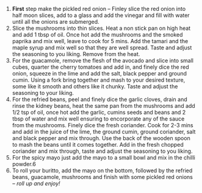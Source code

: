 1. **First** step make the pickled red onion – Finley slice the red onion into half moon slices, add to a glass and add the vinegar and fill with water until all the onions are submerged.
2. Slice the mushrooms into thin slices. Heat a non stick pan on high heat and add 1 tbsp of oil. Once hot add the mushrooms and the smoked paprika and mix well, leave to cook for 5 mins. Add the tamari and the maple syrup and mix well so that they are well spread. Taste and adjust the seasoning to you liking. Remove from the heat.
3. For the guacamole, remove the flesh of the avocado and slice into small cubes, quarter the cherry tomatoes and add in, and finely dice the red onion, squeeze in the lime and add the salt, black pepper and ground cumin. Using a fork bring together and mash to your desired texture, some like it smooth and others like it chunky. Taste and adjust the seasoning to your liking.
4. For the refried beans, peel and finely dice the garlic cloves, drain and rinse the kidney beans, heat the same pan from the mushrooms and add 1/2 tsp of oil, once hot add the garlic, cumins seeds and beans and 2 tbsp of water and mix well ensuring to encorporate any of the sauce from the mushrooms. Finely dice the fresh coriander. Cook for 2-3 mins and add in the juice of the lime, the ground cumin, ground coriander, salt and black pepper and mix through. Use the back of the wooden spoon to mash the beans until it comes together. Add in the fresh chopped coriander and mix through, taste and adjust the seasoning to you liking.
5. For the spicy mayo just add the mayo to a small bowl and mix in the chilli powder.6
6. To roll your buritto, add the mayo on the bottom, followed by the refried beans, guacamole, mushrooms and finish with some pickled red onions – 
_roll up and enjoy!_
